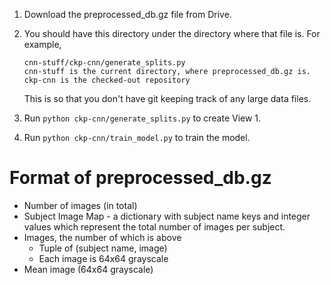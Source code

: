 1. Download the preprocessed_db.gz file from Drive.
2. You should have this directory under the directory where that file is. For example,
    ```
    cnn-stuff/ckp-cnn/generate_splits.py
    cnn-stuff is the current directory, where preprocessed_db.gz is.
    ckp-cnn is the checked-out repository
    ```
    This is so that you don't have git keeping track of any large data files.

3. Run `python ckp-cnn/generate_splits.py` to create View 1.
4. Run `python ckp-cnn/train_model.py` to train the model.

# Format of preprocessed_db.gz

- Number of images (in total)
- Subject Image Map - a dictionary with subject name keys and integer values which represent the total number of images per subject.
- Images, the number of which is above
    - Tuple of (subject name, image)
    - Each image is 64x64 grayscale
- Mean image (64x64 grayscale)